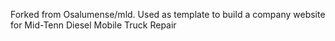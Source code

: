 Forked from Osalumense/mld. Used as template to build a company website for Mid-Tenn Diesel Mobile Truck Repair
